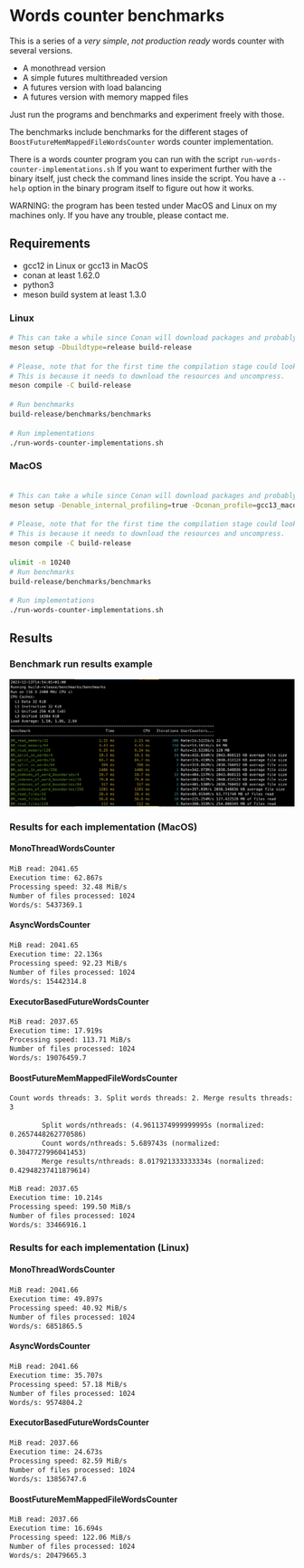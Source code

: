 # Words counter benchmarks

This is a series of a *very simple*, *not production ready* words counter
with several versions.

  - A monothread version
  - A simple futures multithreaded version
  - A futures version with load balancing
  - A futures version with memory mapped files
  
  
Just run the programs and benchmarks and experiment freely with those.

The benchmarks include benchmarks for the different stages of `BoostFutureMemMappedFileWordsCounter`
words counter implementation.

There is a words counter program you can run with the script `run-words-counter-implementations.sh`
If you want to experiment further with the binary itself, just check the command lines inside
the script. You have a `--help` option in the binary program itself to figure out how it works.

WARNING: the program has been tested under MacOS and Linux on my machines only.
If you have any trouble, please contact me.


## Requirements


  - gcc12 in Linux or gcc13 in MacOS
  - conan at least 1.62.0
  - python3
  - meson build system at least 1.3.0
  
  
### Linux

``` sh
# This can take a while since Conan will download packages and probably build
meson setup -Dbuildtype=release build-release

# Please, note that for the first time the compilation stage could look stuck.
# This is because it needs to download the resources and uncompress.
meson compile -C build-release

# Run benchmarks
build-release/benchmarks/benchmarks

# Run implementations
./run-words-counter-implementations.sh
```

### MacOS 

``` sh

# This can take a while since Conan will download packages and probably build
meson setup -Denable_internal_profiling=true -Dconan_profile=gcc13_macos --native-file meson/native/compilers/gcc13_macos.ini -Dbuildtype=release build-release

# Please, note that for the first time the compilation stage could look stuck.
# This is because it needs to download the resources and uncompress.
meson compile -C build-release

ulimit -n 10240
# Run benchmarks
build-release/benchmarks/benchmarks

# Run implementations
./run-words-counter-implementations.sh
```


## Results

### Benchmark run results example


![Benchmark example](images/benchmarks_macos.png)

### Results for each implementation (MacOS)

#### MonoThreadWordsCounter

```
MiB read: 2041.65
Execution time: 62.867s
Processing speed: 32.48 MiB/s
Number of files processed: 1024
Words/s: 5437369.1
```


#### AsyncWordsCounter

```
MiB read: 2041.65
Execution time: 22.136s
Processing speed: 92.23 MiB/s
Number of files processed: 1024
Words/s: 15442314.8
```

#### ExecutorBasedFutureWordsCounter

```
MiB read: 2037.65
Execution time: 17.919s
Processing speed: 113.71 MiB/s
Number of files processed: 1024
Words/s: 19076459.7
```

#### BoostFutureMemMappedFileWordsCounter 

```
Count words threads: 3. Split words threads: 2. Merge results threads: 3

        Split words/nthreads: (4.9611374999999995s (normalized: 0.2657448262770586)
        Count words/nthreads: 5.689743s (normalized: 0.3047727996041453)
        Merge results/nthreads: 8.017921333333334s (normalized: 0.42948237411879614)
        
MiB read: 2037.65
Execution time: 10.214s
Processing speed: 199.50 MiB/s
Number of files processed: 1024
Words/s: 33466916.1
```


### Results for each implementation (Linux)

#### MonoThreadWordsCounter

```
MiB read: 2041.66
Execution time: 49.897s
Processing speed: 40.92 MiB/s
Number of files processed: 1024
Words/s: 6851865.5
```


#### AsyncWordsCounter

```
MiB read: 2041.66
Execution time: 35.707s
Processing speed: 57.18 MiB/s
Number of files processed: 1024
Words/s: 9574804.2
```

#### ExecutorBasedFutureWordsCounter

```
MiB read: 2037.66
Execution time: 24.673s
Processing speed: 82.59 MiB/s
Number of files processed: 1024
Words/s: 13856747.6
```

#### BoostFutureMemMappedFileWordsCounter 

```
MiB read: 2037.66
Execution time: 16.694s
Processing speed: 122.06 MiB/s
Number of files processed: 1024
Words/s: 20479665.3
```
